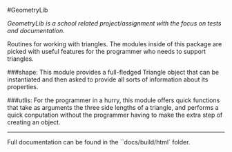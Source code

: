 #GeometryLib

_GeometryLib is a school related project/assignment with the focus on tests and documentation._

Routines for working with triangles.
The modules inside of this package are picked with useful features for the programmer who needs to support triangles.

###shape:
  This module provides a full-fledged Triangle object that can be instantiated and then asked to provide all sorts of information about its properties.

###utlis:
  For the programmer in a hurry, this module offers quick functions that take as arguments the three side lengths of a triangle, and performs a quick conputation without the programmer having to make the extra step of creating an object.

---

Full documentation can be found in the ``docs/build/html` folder.
